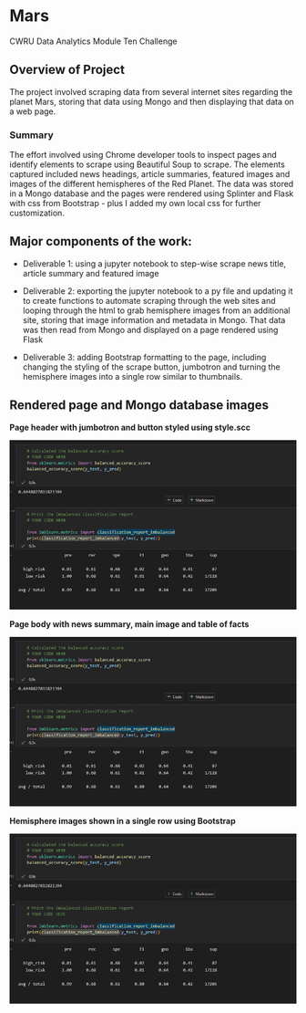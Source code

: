 # Mars

CWRU Data Analytics Module Ten Challenge


## Overview of Project

The project involved scraping data from several internet sites regarding the planet Mars, storing that data using Mongo and then displaying that data on a web page.  

### Summary

The effort involved using Chrome developer tools to inspect pages and identify elements to scrape using Beautiful Soup to scrape.  The elements captured included news headings, article summaries, featured images and images of the different hemispheres of the Red Planet.  The data was stored in a Mongo database and the pages were rendered using Splinter and Flask with css from Bootstrap - plus I added my own local css for further customization.  

## Major components of the work:

* Deliverable 1: using a jupyter notebook to step-wise scrape news title, article summary and featured image  

* Deliverable 2: exporting the jupyter notebook to a py file and updating it to create functions to automate scraping through the web sites and looping through the html to grab hemisphere images from an additional site, storing that image information and metadata in Mongo.  That data was then read from Mongo and displayed on a page rendered using Flask  

* Deliverable 3: adding Bootstrap formatting to the page, including changing the styling of the scrape button, jumbotron and turning the hemisphere images into a single row similar to thumbnails. 

## Rendered page and Mongo database images

**Page header with jumbotron and button styled using style.scc**

![img](https://github.com/fhsal/Credit_Risk_Analysis/blob/main/images/randomOverSampler.png)


**Page body with news summary, main image and table of facts**

![img](https://github.com/fhsal/Credit_Risk_Analysis/blob/main/images/randomOverSampler.png)


**Hemisphere images shown in a single row using Bootstrap**

![img](https://github.com/fhsal/Credit_Risk_Analysis/blob/main/images/randomOverSampler.png)

